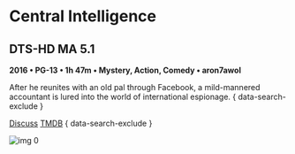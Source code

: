 # Central Intelligence

## DTS-HD MA 5.1

**2016 • PG-13 • 1h 47m • Mystery, Action, Comedy • aron7awol**

After he reunites with an old pal through Facebook, a mild-mannered accountant is lured into the world of international espionage.
{ data-search-exclude }

[Discuss](https://www.avsforum.com/threads/bass-eq-for-filtered-movies.2995212/post-56746416)  [TMDB](302699)
{ data-search-exclude }

![img 0](https://i.imgur.com/1FKhVmC.jpg)

